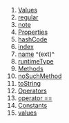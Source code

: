 1.  [Values](models_events_event_agenda_item/ItemType.html#values)
2.  [regular](models_events_event_agenda_item/ItemType.html#regular)
3.  [note](models_events_event_agenda_item/ItemType.html#note)
4.  [Properties](models_events_event_agenda_item/ItemType.html#instance-properties)
5.  [hashCode](https://api.flutter.dev/flutter/dart-core/Object/hashCode.html)
6.  [index](https://api.flutter.dev/flutter/dart-core/Enum/index.html)
7.  [name](https://api.flutter.dev/flutter/dart-core/EnumName/name.html)
    ^(ext)^
8.  [runtimeType](https://api.flutter.dev/flutter/dart-core/Object/runtimeType.html)
9.  [Methods](models_events_event_agenda_item/ItemType.html#instance-methods)
10. [noSuchMethod](https://api.flutter.dev/flutter/dart-core/Object/noSuchMethod.html)
11. [toString](https://api.flutter.dev/flutter/dart-core/Object/toString.html)
12. [Operators](models_events_event_agenda_item/ItemType.html#operators)
13. [operator
    ==](https://api.flutter.dev/flutter/dart-core/Object/operator_equals.html)
14. [Constants](models_events_event_agenda_item/ItemType.html#constants)
15. [values](models_events_event_agenda_item/ItemType/values-constant.html)
